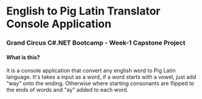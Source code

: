 # English to Pig Latin Translator Console Application

### Grand Circus C#.NET Bootcamp - Week-1 Capstone Project 

#### What is this?
It is a console application that convert any english word to Pig Latin language. It's takes a input as a word, if a word starts with a vowel, just add “way” onto the ending. Otherwise where starting consonants are flipped to the ends of words and "ay" added to each word.
